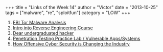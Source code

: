 +++
title = "Links of the Week 14"
author = "Victor"
date = "2013-10-25"
tags = ["malware", "re", "sploitfun"]
category = "LOW"
+++

1.  [FBI Tor Malware Analysis][1]
2.  [Intro into Reverse Engineering Course][2]
3.  [Dear undergraduated hacker][3]
4.  [Penetration Testing Practice Lab / Vulnerable Apps/Systems][4]
5.  [How Offensive Cyber Security is Changing the Industry][5]

 [1]: http://oweng.myweb.port.ac.uk/fbi-tor-malware-analysis/
 [2]: http://opensecuritytraining.info/IntroductionToReverseEngineering_files/2013IntroRE.pdf
 [3]: https://news.ycombinator.com/item?id=6577860
 [4]: http://www.amanhardikar.com/mindmaps/Practice.html
 [5]: https://communities.intel.com/community/itpeernetwork/blog/2013/10/08/how-offensive-cyber-security-is-changing-the-industry
